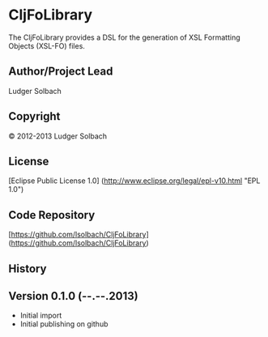 CljFoLibrary
============
The CljFoLibrary provides a DSL for the generation of XSL Formatting Objects (XSL-FO) files.

Author/Project Lead
-------------------
Ludger Solbach

Copyright
---------
© 2012-2013 Ludger Solbach

License
-------
[Eclipse Public License 1.0] (http://www.eclipse.org/legal/epl-v10.html "EPL 1.0")

Code Repository
---------------
[https://github.com/lsolbach/CljFoLibrary] (https://github.com/lsolbach/CljFoLibrary)

History
-------

Version 0.1.0 (--.--.2013)
--------------------------
* Initial import
* Initial publishing on github

